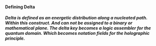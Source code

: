 #### Defining Delta 

##### Delta is defined as an energetic distribution along a nucleated path. Within this construct. And can not be assigned to a binary or mathematical plane. The delta key becomes a logic assembler for the quantum domain. Which becomes notation fields for the holographic principle.
